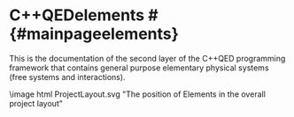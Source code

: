 # C++QEDelements #  {#mainpageelements}
This is the documentation of the second layer of the C++QED programming framework that contains general purpose elementary physical systems 
(free systems and interactions).

\image html ProjectLayout.svg "The position of Elements in the overall project layout"